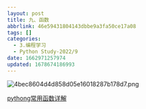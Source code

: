 ```yaml
---
layout: post
title: 九、函数
abbrlink: 46e59431804143dbbe9a3fa50ce17a08
tags: []
categories:
  - 3.编程学习
  - Python Study-2022/9
date: 1662971257974
updated: 1678674186993
---
```


![4bec8604d4d858d05e16018287b178d7.png](/resources/293d88706b404794ab802152f2d50009.png)

[pythong常用函数详解](https://blog.csdn.net/qq_45689245/article/details/125086265?ops_request_misc=%257B%2522request%255Fid%2522%253A%2522167867307816800213082451%2522%252C%2522scm%2522%253A%252220140713.130102334..%2522%257D\&request_id=167867307816800213082451\&biz_id=0\&utm_medium=distribute.pc_search_result.none-task-blog-2~all~top_positive~default-2-125086265-null-null.142^v73^pc_search_v2,201^v4^add_ask,239^v2^insert_chatgpt\&utm_term=python%E5%B8%B8%E7%94%A8%E5%87%BD%E6%95%B0\&spm=1018.2226.3001.4187)
